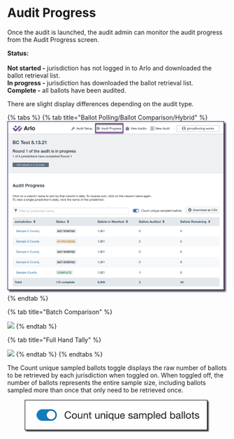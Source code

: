 # Audit Progress

Once the audit is launched, the audit admin can monitor the audit progress from the Audit Progress screen.

**Status:**\
\
**Not started -** jurisdiction has not logged in to Arlo and downloaded the ballot retrieval list. \
**In progress -** jurisdiction has downloaded the ballot retrieval list.\
**Complete -** all ballots have been audited.

There are slight display differences depending on the audit type.

{% tabs %}
{% tab title="Ballot Polling/Ballot Comparison/Hybrid" %}
![](<../.gitbook/assets/image (62).png>)
{% endtab %}

{% tab title="Batch Comparison" %}


![](https://lh6.googleusercontent.com/YJvrnevxt6gOwE\_XoAEBQ8QuqA1OYsw2kiXPphs1CDuT82vCqAgk2LKm9-uHkPUrXMtE0itwoACU4qJ4rayuGAX37V0vVoUID9cj79NZrnVoYclD6BxPwmPD7BvV4rbAC3YoMeNO)
{% endtab %}

{% tab title="Full Hand Tally" %}


![](https://lh4.googleusercontent.com/CPqmItHfNSmNcNNFZAeZPsIeRNoLoTSrGmV6Q3\_S44\_wO4ytHPrb7f\_3O3QOVACswlaYWRGb8nBQSPAZHWR0zSiNuLxbrNQuU9RzCDdpO4n1yZDWJ2AQSUtWPKiKVRv9JJVeeGiR)
{% endtab %}
{% endtabs %}

The Count unique sampled ballots toggle displays the raw number of ballots to be retrieved by each jurisdiction when toggled on.  When toggled off, the number of ballots represents the entire sample size, including ballots sampled more than once that only need to be retrieved once.

<figure><img src="../.gitbook/assets/image.png" alt=""><figcaption></figcaption></figure>
